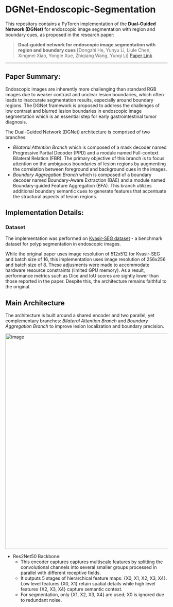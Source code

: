 # DGNet-Endoscopic-Segmentation

This repository contains a PyTorch implementation of the **Dual-Guided Network (DGNet)** for endoscopic image segmentation with region and boundary cues, as proposed in the research paper:

> **Dual-guided network for endoscopic image segmentation with region and boundary cues**
> [Dongzhi He, Yunyu Li, Liule Chen, Xingmei Xiao, Yongle Xue, Zhiqiang Wang, Yunqi Li]
> [Paper Link](https://www.sciencedirect.com/science/article/pii/S1746809424001174)

---

## Paper Summary:
Endoscopic images are inherently more challenging than standard RGB images due to weaker contrast and unclear lesion boundaries, which often leads to inaccurate segmentation results, especially around boundary regions. The DGNet framework is proposed to address the challenges of low contrast and blurred lesion boundaries in endoscopic image segmentation which is an essential step for early gastrointestinal tumor diagnosis.

The Dual-Guided Network (DGNet) architecture is comprised of two branches:
* *Bilateral Attention Branch* which is composed of a mask decoder named Progressive Partial Decoder (PPD) and a module named Full-context Bilateral Relation (FBR). The primary objective of this branch is to focus attention on the ambiguous boundaries of lesion regions by augmenting the correlation between foreground and background cues in the images.
* *Boundary Aggregation Branch* which is composed of a boundary decoder named Boundary-Aware Extraction (BAE) and a module named Boundary-guided Feature Aggregation (BFA). This branch utilizes additional boundary semantic cues to generate features that accentuate the structural aspects of lesion regions.

## Implementation Details:

### Dataset
The implementation was performed on [Kvasir-SEG dataset](https://www.kaggle.com/datasets/debeshjha1/kvasirseg) - a benchmark dataset for polyp segmentation in endoscopic images.

While the original paper uses image resolution of 512x512 for Kvasir-SEG and batch size of 16, this implementation uses image resolution of 256x256 and batch size of 8. These adjusments were made to accommodate hardware resource constraints (limited GPU memory). As a result, performance metrics such as Dice and IoU scores are sightly lower than those reported in the paper.
Despite this, the architecture remains faithful to the original.

## Main Architecture
The architecture is built around a shared encoder and two parallel, yet complementary branches: *Bilateral Attention Branch* and *Boundary Aggregation Branch* to improve lesion localization and boundary precision.

<img width="927" height="670" alt="image" src="https://github.com/user-attachments/assets/8aae2da6-0b34-4622-bae8-68a483bd68c6" />


* Res2Net50 Backbone:
  * This encoder captures captures multiscale features by splitting the convolutional channels into several smaller groups processed in parallel with different receptive fields.
  * It outputs 5 stages of hierarchical feature maps: {X0, X1, X2, X3, X4}. Low level features {X0, X1} retain spatial details while high level features {X2, X3, X4} capture semantic context.
  * For segmentation, only {X1, X2, X3, X4} are used; X0 is ignored due to redundant noise.
    
